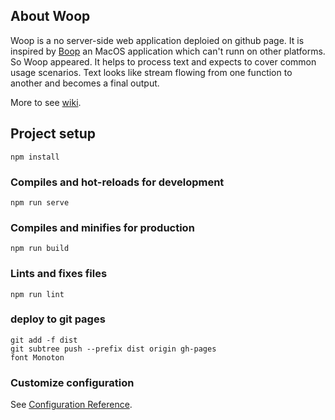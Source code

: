 ## About Woop

Woop is a no server-side web application deploied on github page.
It is inspired by [Boop](https://boop.okat.best/) an MacOS application which can't runn
on other platforms. 
So Woop appeared. It helps to process text and expects to cover common usage scenarios.
Text looks like stream flowing from one function to another and becomes a final output. 

More to see [wiki](https://github.com/drinking/boop-web/wiki).


## Project setup
```
npm install
```

### Compiles and hot-reloads for development
```
npm run serve
```

### Compiles and minifies for production
```
npm run build
```

### Lints and fixes files
```
npm run lint
```

### deploy to git pages
```
git add -f dist
git subtree push --prefix dist origin gh-pages
font Monoton
```

### Customize configuration
See [Configuration Reference](https://cli.vuejs.org/config/).
